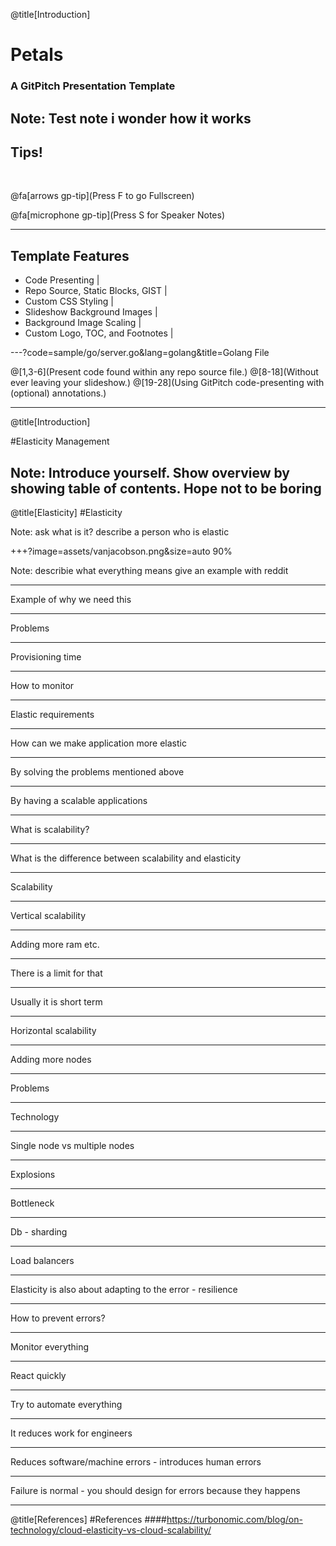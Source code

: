@title[Introduction]
# Petals

### A GitPitch Presentation Template

Note: 
Test note i wonder how it works
---

## Tips!

<br>

@fa[arrows gp-tip](Press F to go Fullscreen)

@fa[microphone gp-tip](Press S for Speaker Notes)

---

## Template Features

- Code Presenting |
- Repo Source, Static Blocks, GIST |
- Custom CSS Styling |
- Slideshow Background Images |
- Background Image Scaling |
- Custom Logo, TOC, and Footnotes |

---?code=sample/go/server.go&lang=golang&title=Golang File

@[1,3-6](Present code found within any repo source file.)
@[8-18](Without ever leaving your slideshow.)
@[19-28](Using GitPitch code-presenting with (optional) annotations.)

--- 
@title[Introduction]

#Elasticity Management

Note:
Introduce yourself. 
Show overview by showing table of contents.
Hope not to be boring 
---
@title[Elasticity]
#Elasticity

Note:
ask what is it? 
describe a person who is elastic

+++?image=assets/vanjacobson.png&size=auto 90%

Note: 
describie what everything means
give an example with reddit 

--- 

Example of why we need this 

---

Problems

---

Provisioning time 

---

How to monitor 

---

Elastic requirements 

---

How can we make application more elastic

---

By solving the problems mentioned above

---

By having a scalable applications

---

What is scalability?

---

What is the difference between scalability and elasticity

---

Scalability

---

Vertical scalability

---

Adding more ram etc. 

---

There is a limit for that

---

Usually it is short term 

---

Horizontal scalability

---

Adding more nodes 

---

Problems 

---

Technology 

---

Single node vs multiple nodes 

---

Explosions 

---

Bottleneck

---

Db - sharding 

---

Load balancers  

---

Elasticity is also about adapting to the error - resilience 

---

How to prevent errors? 

---

Monitor everything 

---

React quickly 

---

Try to automate everything 

---

It reduces work for engineers

---

Reduces software/machine errors - introduces human errors 

---

Failure is normal - you should design for errors because they happens 

---

@title[References]
#References
####https://turbonomic.com/blog/on-technology/cloud-elasticity-vs-cloud-scalability/